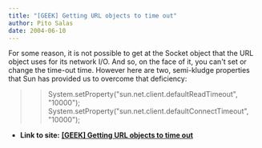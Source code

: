 ```yaml
---
title: "[GEEK] Getting URL objects to time out"
author: Pito Salas
date: 2004-06-10
---
```


For some reason, it is not possible to get at the Socket object that the URL
object uses for its network I/O. And so, on the face of it, you can't set or
change the time-out time. However here are two, semi-kludge properties that
Sun has provided us to overcome that deficiency:

>>

>> System.setProperty("sun.net.client.defaultReadTimeout", "10000");  
> System.setProperty("sun.net.client.defaultConnectTimeout", "10000");


* **Link to site:** **[[GEEK] Getting URL objects to time out](None)**

